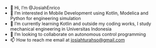 - 👋 Hi, I’m @JosiahEnrico
- 👀 I’m interested in Mobile Development using Kotlin, Modelica and Python for engineering simulation
- 🌱 I’m currently learning Kotlin and outside my coding works, I study mechanical engineering in Universitas Indonesia
- 💞️ I’m looking to collaborate on autonomous control programming
- 📫 How to reach me email at josiahturahso@gmail.com

<!---
JosiahEnrico/JosiahEnrico is a ✨ special ✨ repository because its `README.md` (this file) appears on your GitHub profile.
You can click the Preview link to take a look at your changes.
--->
